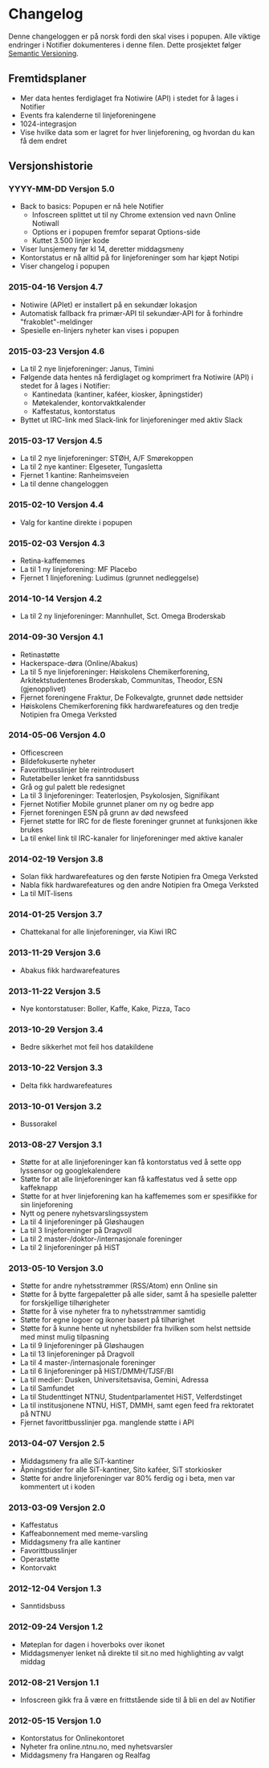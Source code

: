 # Changelog
Denne changeloggen er på norsk fordi den skal vises i popupen.
Alle viktige endringer i Notifier dokumenteres i denne filen.
Dette prosjektet følger [Semantic Versioning](http://semver.org/).

## Fremtidsplaner
* Mer data hentes ferdiglaget fra Notiwire (API) i stedet for å lages i Notifier
* Events fra kalenderne til linjeforeningene
* 1024-integrasjon
* Vise hvilke data som er lagret for hver linjeforening, og hvordan du kan få dem endret

## Versjonshistorie

### YYYY-MM-DD Versjon 5.0
* Back to basics: Popupen er nå hele Notifier
	* Infoscreen splittet ut til ny Chrome extension ved navn Online Notiwall
	* Options er i popupen fremfor separat Options-side
	* Kuttet 3.500 linjer kode
* Viser lunsjemeny før kl 14, deretter middagsmeny
* Kontorstatus er nå alltid på for linjeforeninger som har kjøpt Notipi
* Viser changelog i popupen

### 2015-04-16 Versjon 4.7
* Notiwire (APIet) er installert på en sekundær lokasjon
* Automatisk fallback fra primær-API til sekundær-API for å forhindre "frakoblet"-meldinger
* Spesielle en-linjers nyheter kan vises i popupen

### 2015-03-23 Versjon 4.6
* La til 2 nye linjeforeninger: Janus, Timini
* Følgende data hentes nå ferdiglaget og komprimert fra Notiwire (API) i stedet for å lages i Notifier:
	* Kantinedata (kantiner, kaféer, kiosker, åpningstider)
	* Møtekalender, kontorvaktkalender
	* Kaffestatus, kontorstatus
* Byttet ut IRC-link med Slack-link for linjeforeninger med aktiv Slack

### 2015-03-17 Versjon 4.5
* La til 2 nye linjeforeninger: STØH, A/F Smørekoppen
* La til 2 nye kantiner: Elgeseter, Tungasletta
* Fjernet 1 kantine: Ranheimsveien
* La til denne changeloggen

### 2015-02-10 Versjon 4.4
* Valg for kantine direkte i popupen

### 2015-02-03 Versjon 4.3
* Retina-kaffememes
* La til 1 ny linjeforening: MF Placebo
* Fjernet 1 linjeforening: Ludimus (grunnet nedleggelse)

### 2014-10-14 Versjon 4.2
* La til 2 ny linjeforeninger: Mannhullet, Sct. Omega Broderskab

### 2014-09-30 Versjon 4.1
* Retinastøtte
* Hackerspace-døra (Online/Abakus)
* La til 5 nye linjeforeninger: Høiskolens Chemikerforening, Arkitektstudentenes Broderskab, Communitas, Theodor, ESN (gjenopplivet)
* Fjernet foreningene Fraktur, De Folkevalgte, grunnet døde nettsider
* Høiskolens Chemikerforening fikk hardwarefeatures og den tredje Notipien fra Omega Verksted

### 2014-05-06 Versjon 4.0
* Officescreen
* Bildefokuserte nyheter
* Favorittbusslinjer ble reintrodusert
* Rutetabeller lenket fra sanntidsbuss
* Grå og gul palett ble redesignet
* La til 3 linjeforeninger: Teaterlosjen, Psykolosjen, Signifikant
* Fjernet Notifier Mobile grunnet planer om ny og bedre app
* Fjernet foreningen ESN på grunn av død newsfeed
* Fjernet støtte for IRC for de fleste foreninger grunnet at funksjonen ikke brukes
* La til enkel link til IRC-kanaler for linjeforeninger med aktive kanaler

### 2014-02-19 Versjon 3.8
* Solan fikk hardwarefeatures og den første Notipien fra Omega Verksted
* Nabla fikk hardwarefeatures og den andre Notipien fra Omega Verksted
* La til MIT-lisens

### 2014-01-25 Versjon 3.7
* Chattekanal for alle linjeforeninger, via Kiwi IRC

### 2013-11-29 Versjon 3.6
* Abakus fikk hardwarefeatures

### 2013-11-22 Versjon 3.5
* Nye kontorstatuser: Boller, Kaffe, Kake, Pizza, Taco

### 2013-10-29 Versjon 3.4
* Bedre sikkerhet mot feil hos datakildene

### 2013-10-22 Versjon 3.3
* Delta fikk hardwarefeatures

### 2013-10-01 Versjon 3.2
* Bussorakel

### 2013-08-27 Versjon 3.1
* Støtte for at alle linjeforeninger kan få kontorstatus ved å sette opp lyssensor og googlekalendere
* Støtte for at alle linjeforeninger kan få kaffestatus ved å sette opp kaffeknapp
* Støtte for at hver linjeforening kan ha kaffememes som er spesifikke for sin linjeforening
* Nytt og penere nyhetsvarslingssystem
* La til 4 linjeforeninger på Gløshaugen
* La til 3 linjeforeninger på Dragvoll
* La til 2 master-/doktor-/internasjonale foreninger
* La til 2 linjeforeninger på HiST

### 2013-05-10 Versjon 3.0
* Støtte for andre nyhetsstrømmer (RSS/Atom) enn Online sin
* Støtte for å bytte fargepaletter på alle sider, samt å ha spesielle paletter for forskjellige tilhørigheter
* Støtte for å vise nyheter fra to nyhetsstrømmer samtidig
* Støtte for egne logoer og ikoner basert på tilhørighet
* Støtte for å kunne hente ut nyhetsbilder fra hvilken som helst nettside med minst mulig tilpasning
* La til 9 linjeforeninger på Gløshaugen
* La til 13 linjeforeninger på Dragvoll
* La til 4 master-/internasjonale foreninger
* La til 6 linjeforeninger på HiST/DMMH/TJSF/BI
* La til medier: Dusken, Universitetsavisa, Gemini, Adressa
* La til Samfundet
* La til Studenttinget NTNU, Studentparlamentet HiST, Velferdstinget
* La til institusjonene NTNU, HiST, DMMH, samt egen feed fra rektoratet på NTNU
* Fjernet favorittbusslinjer pga. manglende støtte i API

### 2013-04-07 Versjon 2.5
* Middagsmeny fra alle SiT-kantiner
* Åpningstider for alle SiT-kantiner, Sito kaféer, SiT storkiosker
* Støtte for andre linjeforeninger var 80% ferdig og i beta, men var kommentert ut i koden

### 2013-03-09 Versjon 2.0
* Kaffestatus
* Kaffeabonnement med meme-varsling
* Middagsmeny fra alle kantiner
* Favorittbusslinjer
* Operastøtte
* Kontorvakt

### 2012-12-04 Versjon 1.3
* Sanntidsbuss

### 2012-09-24 Versjon 1.2
* Møteplan for dagen i hoverboks over ikonet
* Middagsmenyer lenket nå direkte til sit.no med highlighting av valgt middag

### 2012-08-21 Versjon 1.1
* Infoscreen gikk fra å være en frittstående side til å bli en del av Notifier

### 2012-05-15 Versjon 1.0
* Kontorstatus for Onlinekontoret
* Nyheter fra online.ntnu.no, med nyhetsvarsler
* Middagsmeny fra Hangaren og Realfag
